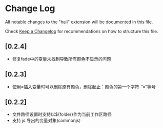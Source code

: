 # Change Log

All notable changes to the "hall" extension will be documented in this file.

Check [Keep a Changelog](http://keepachangelog.com/) for recommendations on how to structure this file.

## [0.2.4]

- 修复fade中的变量未找到导致所有颜色不显示的问题

## [0.2.3]

- 使用=插入变量时可以删除原有颜色，删除起止：颜色的第一个字符-”=“等号

## [0.2.2]

- 文件路径设置时支持以${folder}作为当前工作区路径
- 支持 js 导出的变量对象(commonjs)
